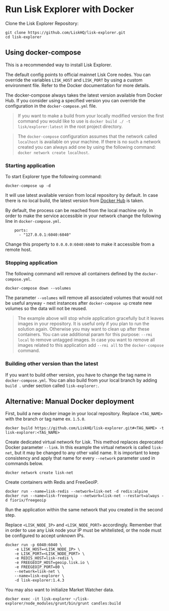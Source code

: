 
# Run Lisk Explorer with Docker

Clone the Lisk Explorer Repository:

```
git clone https://github.com/LiskHQ/lisk-explorer.git
cd lisk-explorer
```

## Using docker-compose

This is a recommended way to install Lisk Explorer.

The default config points to official mainnet Lisk Core nodes. You can override the variables `LISK_HOST` and `LISK_PORT` by using a custom environment file. Refer to the Docker documentation for more details.

The docker-compose always takes the latest version available from Docker Hub. If you consider using a specified version you can override the configuration in the `docker-compose.yml` file.

> If you want to make a build from your locally modified version the first command you would like to use is `docker build ./ -t lisk/explorer:latest` in the root project directory.

> The `docker-compose` configuration assumes that the network called `localhost` is available on your machine. If there is no such a network created you can always add one by using the following command: `docker network create localhost`.

### Starting application

To start Explorer type the following command:

```
docker-compose up -d
```

It will use latest available version from local repository by default. In case there is no local build, the latest version from [Docker Hub](https://hub.docker.com/) is taken.

By default, the process can be reached from the local machine only. In order to make the service accessible in your network change the following line in `docker-compose.yml`.

```
    ports:
      - "127.0.0.1:6040:6040" 
```

Change this property to `0.0.0.0:6040:6040` to make it accessible from a remote host.

### Stopping application

The following command will remove all containers defined by the `docker-compose.yml`.

```
docker-compose down --volumes
```

The parameter `--volumes` will remove all associated volumes that would not be useful anyway - next instances after `docker-compose up` create new volumes so the data will not be reused.

> The example above will stop whole application gracefully but it leaves images in your repository. It is useful only if you plan to run the solution again. Otherwise you may want to clean up after these containers. You can use additional param for this purpose: `--rmi local` to remove untagged images. In case you want to remove all images related to this application add `--rmi all` to the `docker-compose` command.

### Building other version than the latest

If you want to build other version, you have to change the tag name in `docker-compose.yml`. You can also build from your local branch by adding `build .` under section called `lisk-explorer:`.

## Alternative: Manual Docker deployment

First, build a new docker image in your local repository.
Replace `<TAG_NAME>` with the branch or tag name ex. `1.5.0`.

```
docker build https://github.com/LiskHQ/lisk-explorer.git#<TAG_NAME> -t lisk-explorer:<TAG_NAME>
```

Create dedicated virtual network for Lisk. This method replaces deprecated Docker parameter `--link`. In this example the virtual network is called `lisk-net`, but it may be changed to any other valid name. It is important to keep consistency and apply that name for every `--network` parameter used in commands below.

```
docker network create lisk-net
```

Create containers with Redis and FreeGeoIP.
```
docker run --name=lisk-redis --network=lisk-net -d redis:alpine
docker run --name=lisk-freegeoip --network=lisk-net --restart=always -d fiorix/freegeoip
```
Run the application within the same network that you created in the second step.

Replace `<LISK_NODE_IP>` and `<LISK_NODE_PORT>` accordingly.
Remember that in order to use any Lisk node your IP must be whitelisted, or the node must be configured to accept unknown IPs.

```
docker run -p 6040:6040 \
	-e LISK_HOST=<LISK_NODE_IP> \
	-e LISK_PORT=<LISK_NODE_PORT> \
	-e REDIS_HOST=lisk-redis \
	-e FREEGEOIP_HOST=geoip.lisk.io \
	-e FREEGEOIP_PORT=80 \
	--network=lisk-net \
	--name=lisk-explorer \
	-d lisk-explorer:1.4.3
```

You may also want to initialize Market Watcher data.

```
docker exec -it lisk-explorer ~/lisk-explorer/node_modules/grunt/bin/grunt candles:build
```
